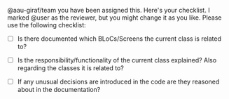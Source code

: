 @aau-giraf/team you have been assigned this. Here's your checklist. I marked @user as the reviewer, but you might change it as you like.
Please use the following checklist:
- [ ] Is there documented which BLoCs/Screens the current class is related to?

- [ ] Is the responsibility/functionality of the current class explained? Also regarding the classes it is related to?

- [ ] If any unusual decisions are introduced in the code are they reasoned about in the documentation?